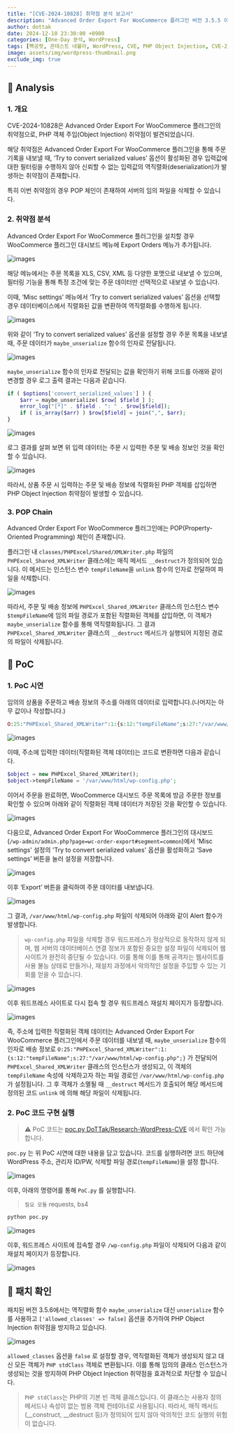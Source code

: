```yaml
---
title: "[CVE-2024-10828] 취약점 분석 보고서"
description: "Advanced Order Export For WooCommerce 플러그인 버전 3.5.5 이하에서 'Try to convert serialized values' 옵션이 활성화된 상태에서 신뢰할 수 없는 입력값의 역직렬화로 인해 PHP Object Injection이 발생하며, POP 체인을 통해 서버의 임의 파일을 삭제할 수 있는 취약점"
author: dottak
date: 2024-12-10 23:30:00 +0900
categories: [One-Day 분석, WordPress]
tags: [빡공팟, 콘테스트 네뷸라, WordPress, CVE, PHP Object Injection, CVE-2024-10828]
image: assets/img/wordpress-thumbnail.png
exclude_img: true
---
```



## 📌 Analysis

### 1. 개요

CVE-2024-10828은 Advanced Order Export For WooCommerce 플러그인의 취약점으로, PHP 객체 주입(Object Injection) 취약점이 발견되었습니다.

해당 취약점은 Advanced Order Export For WooCommerce 플러그인을 통해 주문 기록을 내보낼 때, ‘Try to convert serialized values’ 옵션이 활성화된 경우 입력값에 대한 필터링을 수행하지 않아 신뢰할 수 없는 입력값의 역직렬화(deserialization)가 발생하는 취약점이 존재합니다.

특히 이번 취약점의 경우 POP 체인이 존재하여 서버의 임의 파일을 삭제할 수 있습니다.

### 2. 취약점 분석

Advanced Order Export For WooCommerce 플러그인을 설치할 경우 WooCommerce 플러그인 대시보드 메뉴에 Export Orders 메뉴가 추가됩니다.

![images](assets/posts/one-day/2024-12-09/images-001.png)

해당 메뉴에서는 주문 목록을 XLS, CSV, XML 등 다양한 포맷으로 내보낼 수 있으며, 필터링 기능을 통해 특정 조건에 맞는 주문 데이터만 선택적으로 내보낼 수 있습니다.

이때, ‘Misc settings’ 메뉴에서 ‘Try to convert serialized values’ 옵션을 선택할 경우 데이터베이스에서 직렬화된 값을 변환하여 역직렬화를 수행하게 됩니다. 

![images](assets/posts/one-day/2024-12-09/images-002.png)

위와 같이 ‘Try to convert serialized values’ 옵션을 설정할 경우 주문 목록을 내보낼 때, 주문 데이터가 `maybe_unserialize` 함수의 인자로 전달됩니다.

![images](assets/posts/one-day/2024-12-09/images-003.png)

`maybe_unserialize` 함수의 인자로 전달되는 값을 확인하기 위해 코드를 아래와 같이 변경할 경우 로그 출력 결과는 다음과 같습니다.

```php
if ( $options['convert_serialized_values'] ) {
	$arr = maybe_unserialize( $row[ $field ] );
	error_log("[*]" . $field . ": " . $row[$field]);
	if ( is_array($arr) ) $row[$field] = join(",", $arr);
}
```

![images](assets/posts/one-day/2024-12-09/images-004.png)

로그 결과를 살펴 보면 위 입력 데이터는 주문 시 입력한 주문 및 배송 정보인 것을 확인할 수 있습니다.

![images](assets/posts/one-day/2024-12-09/images-005.png)

따라서, 상품 주문 시 입력하는 주문 및 배송 정보에 직렬화된 PHP 객체를 삽입하면 PHP Object Injection 취약점이 발생할 수 있습니다.

### 3. POP Chain

Advanced Order Export For WooCommerce 플러그인에는 POP(Property-Oriented Programming) 체인이 존재합니다.

플러그인 내 `classes/PHPExcel/Shared/XMLWriter.php` 파일의 `PHPExcel_Shared_XMLWriter` 클래스에는 매직 메서드 `__destruct`가 정의되어 있습니다. 이 메서드는 인스턴스 변수 `tempFileName`을 `unlink` 함수의 인자로 전달하여 파일을 삭제합니다.

![images](assets/posts/one-day/2024-12-09/images-006.png)

따라서, 주문 및 배송 정보에 `PHPExcel_Shared_XMLWriter` 클래스의 인스턴스 변수 `$tempFileName`에 임의 파일 경로가 포함된 직렬화된 객체를 삽입하면, 이 객체가 `maybe_unserialize` 함수를 통해 역직렬화됩니다. 그 결과 `PHPExcel_Shared_XMLWriter` 클래스의 `__destruct` 메서드가 실행되어 지정된 경로의 파일이 삭제됩니다.

## 📌 PoC

### 1. PoC 시연

임의의 상품을 주문하고 배송 정보의 주소를 아래의 데이터로 입력합니다.(나머지는 아무 값이나 작성합니다.)

```php
O:25:"PHPExcel_Shared_XMLWriter":1:{s:12:"tempFileName";s:27:"/var/www/html/wp-config.php";}
```

![images](assets/posts/one-day/2024-12-09/images-007.png)

이때, 주소에 입력한 데이터(직렬화된 객체 데이터)는 코드로 변환하면 다음과 같습니다.

```php
$object = new PHPExcel_Shared_XMLWriter();
$object->tempFileName = '/var/www/html/wp-config.php';
```

이어서 주문을 완료하면, WooCommerce 대시보드 주문 목록에 방금 주문한 정보를 확인할 수 있으며 아래와 같이 직렬화된 객체 데이터가 저장된 것을 확인할 수 있습니다.

![images](assets/posts/one-day/2024-12-09/images-008.png)

다음으로, Advanced Order Export For WooCommerce 플러그인의 대시보드(`/wp-admin/admin.php?page=wc-order-export#segment=common`)에서 'Misc settings' 설정의 'Try to convert serialized values' 옵션을 활성화하고 ‘Save settings’ 버튼을 눌러 설정을 저장합니다.

![images](assets/posts/one-day/2024-12-09/images-009.png)

이후 ‘Export’ 버튼을 클릭하여 주문 데이터를 내보냅니다.

![images](assets/posts/one-day/2024-12-09/images-010.png)

그 결과, `/var/www/html/wp-config.php` 파일이 삭제되어 아래와 같이 Alert 함수가 발생합니다.

> `wp-config.php` 파일을 삭제할 경우 워드프레스가 정상적으로 동작하지 않게 되며, 웹 서버의 데이터베이스 연결 정보가 포함된 중요한 설정 파일이 삭제되어 웹사이트가 완전히 중단될 수 있습니다. 이를 통해 이를 통해 공격자는 웹사이트를 사용 불능 상태로 만들거나, 재설치 과정에서 악의적인 설정을 주입할 수 있는 기회를 얻을 수 있습니다.
> 

![images](assets/posts/one-day/2024-12-09/images-011.png)

이후 워드프레스 사이트로 다시 접속 할 경우 워드프레스 재설치 페이지가 등장합니다.

![images](assets/posts/one-day/2024-12-09/images-012.png)

즉, 주소에 입력한 직렬화된 객체 데이터는 Advanced Order Export For WooCommerce 플러그인에서 주문 데이터를 내보낼 때, `maybe_unserialize` 함수의 인자로 배송 정보로 `O:25:"PHPExcel_Shared_XMLWriter":1:{s:12:"tempFileName";s:27:"/var/www/html/wp-config.php";}` 가 전달되어 `PHPExcel_Shared_XMLWriter` 클래스의 인스턴스가 생성되고, 이 객체의 `tempFileName` 속성에 삭제하고자 하는 파일 경로인 `/var/www/html/wp-config.php` 가 설정됩니다. 그 후 객체가 소멸될 때 `__destruct` 메서드가 호출되어 해당 메서드에 정의된 코드 `unlink` 에 의해 해당 파일이 삭제됩니다.

### 2. PoC 코드 구현 실행

> ⚠️ PoC 코드는 [poc.py DoTTak/Research-WordPress-CVE](https://github.com/DoTTak/Research-WordPress-CVE/blob/CVE-2024-10828/poc/poc.py) 에서 확인 가능합니다.
>

`poc.py` 는 위 PoC 시연에 대한 내용을 담고 있습니다. 코드를 실행하려면 코드 하단에 WordPress 주소, 관리자 ID/PW, 삭제할 파일 경로(`tempFileName`)을 설정 합니다.

![images](assets/posts/one-day/2024-12-09/images-013.png)

이후, 아래의 명령어를 통해 `PoC.py` 를 실행합니다.

> `필요 모듈` requests, bs4
> 

```bash
python poc.py
```

![images](assets/posts/one-day/2024-12-09/images-014.png)

이후, 워드프레스 사이트에 접속할 경우 `/wp-config.php` 파일이 삭제되어 다음과 같이 재설치 페이지가 등장합니다.

![images](assets/posts/one-day/2024-12-09/images-015.png)

## 📌 패치 확인

패치된 버전 3.5.6에서는 역직렬화 함수 `maybe_unserialize` 대신 `unserialize` 함수를 사용하고 `['allowed_classes' => false]` 옵션을 추가하여 PHP Object Injection 취약점을 방지하고 있습니다.

![images](assets/posts/one-day/2024-12-09/images-016.png)

`allowed_classes` 옵션을 `false` 로 설정할 경우, 역직렬화된 객체가 생성되지 않고 대신 모든 객체가 `PHP stdClass` 객체로 변환됩니다. 이를 통해 임의의 클래스 인스턴스가 생성되는 것을 방지하여 PHP Object Injection 취약점을 효과적으로 차단할 수 있습니다.

> `PHP stdClass`는 PHP의 기본 빈 객체 클래스입니다. 이 클래스는 사용자 정의 메서드나 속성이 없는 범용 객체 컨테이너로 사용됩니다. 따라서, 매직 메서드(__construct, __destruct 등)가 정의되어 있지 않아 악의적인 코드 실행의 위험이 없습니다.
